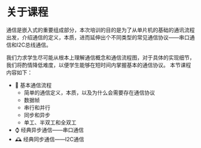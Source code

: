 # 关于课程

​通信是嵌入式的重要组成部分，本次培训的目的是为了从单片机的基础的通讯流程出发，介绍通信的定义，本质，进而延伸出个不同类型的常见通信协议——串口通信和I2C总线通信。

​我们力求学生尽可能从根本上理解通信概念和通信流程图，对于具体的实现细节，我们将酌情降低难度，以便学生能够在短时间内掌握基本的通信协议。
本节课程内容如下：

- 🌈 基本通信流程
  - 简单的通信定义，本质，以及为什么会需要存在通信协议
  - 数据帧
  - 串行和并行
  - 同步和异步
  - 单工、半双工和全双工
- ⌚ 经典异步通信——串口通信
- 🕰 经典同步通信——I2C通信